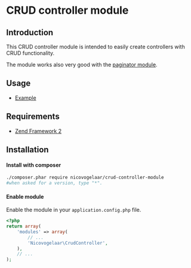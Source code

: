 CRUD controller module
=======

Introduction
------------

This CRUD controller module is intended to easily create controllers with CRUD functionality.

The module works also very good with the [paginator module](https://github.com/nicovogelaar/paginator-module).

Usage
------------
* [Example](https://github.com/nicovogelaar/crud-controller-module/blob/master/docs/example.md)

Requirements
------------

* [Zend Framework 2](https://github.com/zendframework/zf2)

Installation
------------

#### Install with composer

```sh
./composer.phar require nicovogelaar/crud-controller-module
#when asked for a version, type "*".
```

#### Enable module

Enable the module in your `application.config.php` file.


```php
<?php
return array(
    'modules' => array(
        // ...
        'Nicovogelaar\CrudController',
    ),
    // ...
);
```
